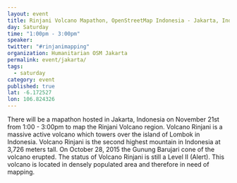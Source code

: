 ```yaml
---
layout: event
title: Rinjani Volcano Mapathon, OpenStreetMap Indonesia - Jakarta, Indonesia
day: Saturday
time: "1:00pm - 3:00pm"
speaker: 
twitter: "#rinjanimapping"
organization: Humanitarian OSM Jakarta
permalink: event/jakarta/
tags: 
  - saturday
category: event
published: true
lat: -6.172527
lon: 106.824326
---
```


There will be a mapathon hosted in Jakarta, Indonesia on November 21st from 1:00 - 3:00pm to map the Rinjani Volcano region. Volcano Rinjani is a massive active volcano which towers over the island of Lombok in Indonesia. Volcano Rinjani is the second highest mountain in Indonesia at 3,726 meters tall. On October 28, 2015 the Gunung Barujari cone of the volcano erupted. The status of Volcano Rinjani is still a Level II (Alert). This volcano is located in densely populated area and therefore in need of mapping. 
